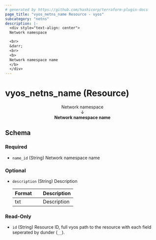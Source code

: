 ```yaml
---
# generated by https://github.com/hashicorp/terraform-plugin-docs
page_title: "vyos_netns_name Resource - vyos"
subcategory: "netns"
description: |-
  <div style="text-align: center">
  Network namespace

  <br>
  &darr;
  <br>
  <b>
  Network namespace name
  </b>
  </div>
---
```


# vyos_netns_name (Resource)

<div style="text-align: center">
Network namespace

<br>
&darr;
<br>
<b>
Network namespace name
</b>
</div>



<!-- schema generated by tfplugindocs -->
## Schema

### Required

- `name_id` (String) Network namespace name

### Optional

- `description` (String) Description

    |  Format &emsp; | Description  |
    |----------|---------------|
    |  txt  &emsp; |  Description  |

### Read-Only

- `id` (String) Resource ID, full vyos path to the resource with each field seperated by dunder (`__`).

